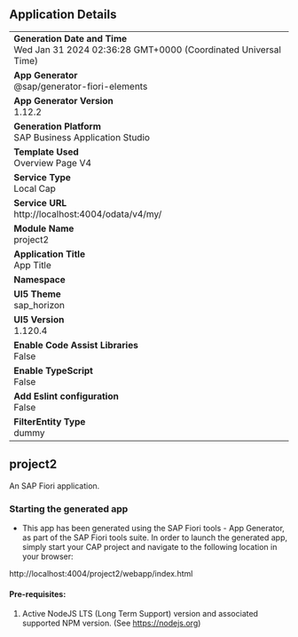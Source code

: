 ## Application Details
|               |
| ------------- |
|**Generation Date and Time**<br>Wed Jan 31 2024 02:36:28 GMT+0000 (Coordinated Universal Time)|
|**App Generator**<br>@sap/generator-fiori-elements|
|**App Generator Version**<br>1.12.2|
|**Generation Platform**<br>SAP Business Application Studio|
|**Template Used**<br>Overview Page V4|
|**Service Type**<br>Local Cap|
|**Service URL**<br>http://localhost:4004/odata/v4/my/
|**Module Name**<br>project2|
|**Application Title**<br>App Title|
|**Namespace**<br>|
|**UI5 Theme**<br>sap_horizon|
|**UI5 Version**<br>1.120.4|
|**Enable Code Assist Libraries**<br>False|
|**Enable TypeScript**<br>False|
|**Add Eslint configuration**<br>False|
|**FilterEntity Type**<br>dummy|

## project2

An SAP Fiori application.

### Starting the generated app

-   This app has been generated using the SAP Fiori tools - App Generator, as part of the SAP Fiori tools suite.  In order to launch the generated app, simply start your CAP project and navigate to the following location in your browser:

http://localhost:4004/project2/webapp/index.html

#### Pre-requisites:

1. Active NodeJS LTS (Long Term Support) version and associated supported NPM version.  (See https://nodejs.org)



